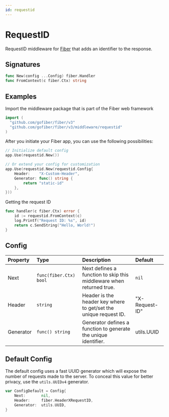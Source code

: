```yaml
---
id: requestid
---
```


# RequestID

RequestID middleware for [Fiber](https://github.com/gofiber/fiber) that adds an identifier to the response.

## Signatures

```go
func New(config ...Config) fiber.Handler
func FromContext(c fiber.Ctx) string
```

## Examples

Import the middleware package that is part of the Fiber web framework

```go
import (
  "github.com/gofiber/fiber/v3"
  "github.com/gofiber/fiber/v3/middleware/requestid"
)
```

After you initiate your Fiber app, you can use the following possibilities:

```go
// Initialize default config
app.Use(requestid.New())

// Or extend your config for customization
app.Use(requestid.New(requestid.Config{
    Header:    "X-Custom-Header",
    Generator: func() string {
        return "static-id"
    },
}))
```

Getting the request ID

```go
func handler(c fiber.Ctx) error {
    id := requestid.FromContext(c)
    log.Printf("Request ID: %s", id)
    return c.SendString("Hello, World!")
}
```

## Config

| Property   | Type                    | Description                                                                                       | Default        |
|:-----------|:------------------------|:--------------------------------------------------------------------------------------------------|:---------------|
| Next       | `func(fiber.Ctx) bool` | Next defines a function to skip this middleware when returned true.                               | `nil`          |
| Header     | `string`                | Header is the header key where to get/set the unique request ID.                                  | "X-Request-ID" |
| Generator  | `func() string`         | Generator defines a function to generate the unique identifier.                                   | utils.UUID     |

## Default Config

The default config uses a fast UUID generator which will expose the number of
requests made to the server. To conceal this value for better privacy, use the
`utils.UUIDv4` generator.

```go
var ConfigDefault = Config{
    Next:       nil,
    Header:     fiber.HeaderXRequestID,
    Generator:  utils.UUID,
}
```
